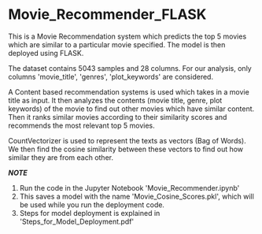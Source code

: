 # Movie_Recommender_FLASK

This is a Movie Recommendation system which predicts the top 5 movies which are similar to a particular movie specified.
The model is then deployed using FLASK. 

The dataset contains 5043 samples and 28 columns. For our analysis, only columns  'movie_title', 'genres', 'plot_keywords' are considered.

A Content based recommendation systems is used which takes in a movie title as input. It then analyzes the contents (movie title, genre, plot keywords) of the movie to find out other movies which have similar content. Then it ranks similar movies according to their similarity scores and recommends the most relevant top 5 movies.

CountVectorizer is used to represent the texts as vectors (Bag of Words).
We then find the cosine similarity between these vectors to find out how similar they are from each other.

***NOTE***
1. Run the code in the Jupyter Notebook 'Movie_Recommender.ipynb'
2. This saves a model with the name 'Movie_Cosine_Scores.pkl', which will be used while you run the deployment code.
3. Steps for model deployment is explained in 'Steps_for_Model_Deployment.pdf'
